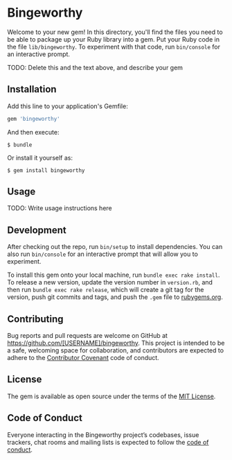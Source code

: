 # Bingeworthy

Welcome to your new gem! In this directory, you'll find the files you need to be able to package up your Ruby library into a gem. Put your Ruby code in the file `lib/bingeworthy`. To experiment with that code, run `bin/console` for an interactive prompt.

TODO: Delete this and the text above, and describe your gem

## Installation

Add this line to your application's Gemfile:

```ruby
gem 'bingeworthy'
```

And then execute:

    $ bundle

Or install it yourself as:

    $ gem install bingeworthy

## Usage

TODO: Write usage instructions here

## Development

After checking out the repo, run `bin/setup` to install dependencies. You can also run `bin/console` for an interactive prompt that will allow you to experiment.

To install this gem onto your local machine, run `bundle exec rake install`. To release a new version, update the version number in `version.rb`, and then run `bundle exec rake release`, which will create a git tag for the version, push git commits and tags, and push the `.gem` file to [rubygems.org](https://rubygems.org).

## Contributing

Bug reports and pull requests are welcome on GitHub at https://github.com/[USERNAME]/bingeworthy. This project is intended to be a safe, welcoming space for collaboration, and contributors are expected to adhere to the [Contributor Covenant](http://contributor-covenant.org) code of conduct.

## License

The gem is available as open source under the terms of the [MIT License](https://opensource.org/licenses/MIT).

## Code of Conduct

Everyone interacting in the Bingeworthy project’s codebases, issue trackers, chat rooms and mailing lists is expected to follow the [code of conduct](https://github.com/[USERNAME]/bingeworthy/blob/master/CODE_OF_CONDUCT.md).
